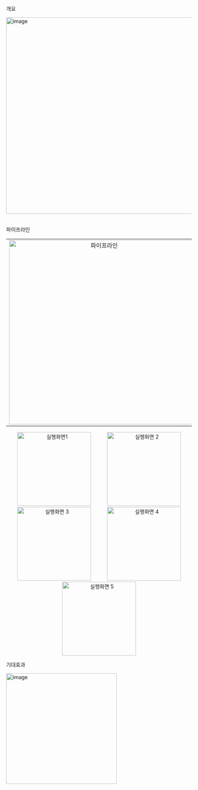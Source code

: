 개요
<table>
<img width="533" alt="image" src="https://github.com/hs-1971347-shinwoochul/newsflow/assets/162528651/eab97eb6-e633-42d3-8991-f7a25b413414">

</table>

파이프라인
<table>
  <tr>
    <td align="center">
      <img width="500" alt="파이프라인" src="https://github.com/hs-1971347-shinwoochul/newsflow/assets/162528651/9888fb42-3a96-411c-a9a0-bcd0b720080e">
    </td>
    <td>
      <ul>
        <li><b>주요 적용 기술 및 구조:</b></li>
        <li>개발 환경: Microsoft Windows 10, OS, Android</li>
        <li>개발 도구: Colab, Android Studio</li>
        <li>개발 언어: Python, Pycharm, Java, Kotlin</li>
        <li>관련 기술: Deep Learning, OCR, Socket Programming</li>
      </ul>
    </td>
  </tr>
</table>

<p align="center">
  <img src="https://github.com/hs-1971347-shinwoochul/newsflow/assets/162528651/3ce8b120-1a34-4ae7-b7a8-42dc5b3b3181" alt="실행화면1" height="200" style="margin: 0 20px;">
  <img src="https://github.com/hs-1971347-shinwoochul/newsflow/assets/162528651/6fd51cf3-86f1-484d-ad2c-c79f3aec28ad" alt="실행화면 2" height="200" style="margin: 0 20px;">
  <img src="https://github.com/hs-1971347-shinwoochul/newsflow/assets/162528651/67203524-2648-453a-80e8-7b19c4ac5818" alt="실행화면 3" height="200" style="margin: 0 20px;">
  <img src="https://github.com/hs-1971347-shinwoochul/newsflow/assets/162528651/2aa7d32e-c564-4c26-8153-fca8f50e8fcb" alt="실행화면 4" height="200" style="margin: 0 20px;">
  <img src="https://github.com/hs-1971347-shinwoochul/newsflow/assets/162528651/76868e92-87c4-468f-80f0-a2fa499c4dd8" alt="실행화면 5" height="200" style="margin: 0 20px;">
</p>





기대효과
<table>
  <img width="300" alt="image" src="https://github.com/hs-1971347-shinwoochul/newsflow/assets/162528651/92b783a3-5278-4a74-80f0-f156ef66612b">

</table>









